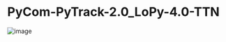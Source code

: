 # PyCom-PyTrack-2.0_LoPy-4.0-TTN

![image](https://user-images.githubusercontent.com/24932503/149505136-015c41f6-51ee-47ea-8913-683c7a00a308.png)
